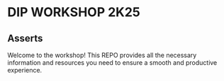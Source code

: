 # DIP WORKSHOP 2K25

## Asserts

Welcome to the workshop! This REPO provides all the necessary information and resources you need to ensure a smooth and productive experience.

